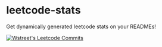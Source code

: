 # leetcode-stats

Get dynamically generated leetcode stats on your READMEs!

[![Wstreet's Leetcode Commits](https://leetcode-stats-40rrjlgpx-wstreets-projects.vercel.app/api)](https://github.com/wstreet/leetcode-stats)